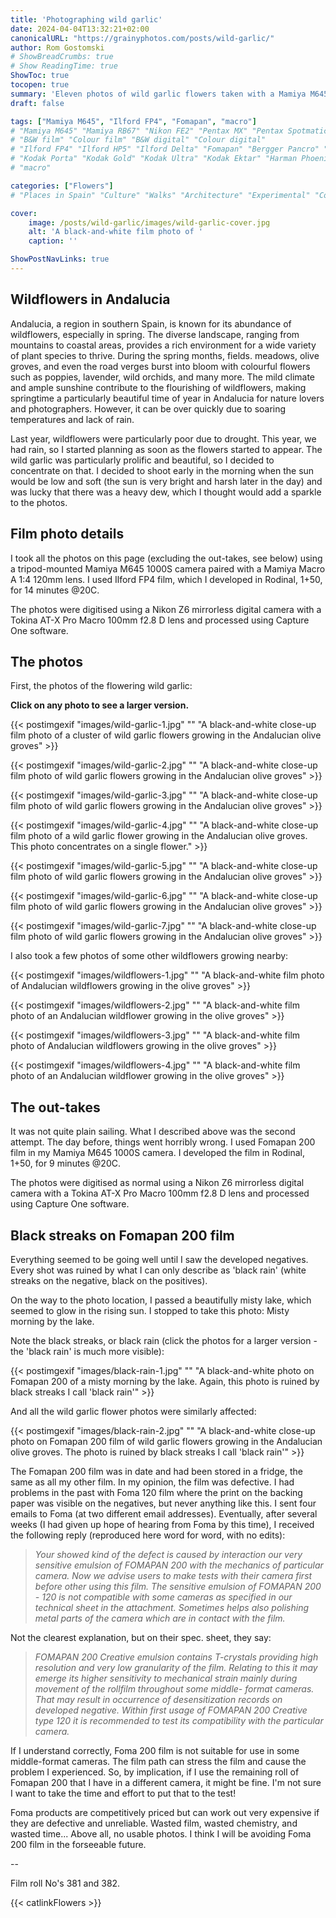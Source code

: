 ```yaml
---
title: 'Photographing wild garlic'
date: 2024-04-04T13:32:21+02:00
canonicalURL: "https://grainyphotos.com/posts/wild-garlic/"
author: Rom Gostomski
# ShowBreadCrumbs: true
# Show ReadingTime: true
ShowToc: true
tocopen: true
summary: 'Eleven photos of wild garlic flowers taken with a Mamiya M645 vintage camera... and the problem I had with Fomapan 200 film.' # The summary appears as the Google description and also on the posts list page. If you also want it to appear on the page, use description instead of summary.
draft: false

tags: ["Mamiya M645", "Ilford FP4", "Fomapan", "macro"]
# "Mamiya M645" "Mamiya RB67" "Nikon FE2" "Pentax MX" "Pentax Spotmatic" "Pinhole" "Horseman VH-R" "Zeis Ikon Ikoflex" "Zeiss Super Ikonta"
# "B&W film" "Colour film" "B&W digital" "Colour digital"
# "Ilford FP4" "Ilford HP5" "Ilford Delta" "Fomapan" "Bergger Pancro" "Rollei RPX" "Kentmere" "Fomapan"
# "Kodak Porta" "Kodak Gold" "Kodak Ultra" "Kodak Ektar" "Harman Phoenix"
# "macro"

categories: ["Flowers"]
# "Places in Spain" "Culture" "Walks" "Architecture" "Experimental" "Cortijo" "Via Verde" "White village" "Flowers"

cover:
    image: /posts/wild-garlic/images/wild-garlic-cover.jpg
    alt: 'A black-and-white film photo of '
    caption: ''

ShowPostNavLinks: true
---
```

## Wildflowers in Andalucia

Andalucia, a region in southern Spain, is known for its abundance of wildflowers, especially in spring. The diverse landscape, ranging from mountains to coastal areas, provides a rich environment for a wide variety of plant species to thrive. During the spring months, fields. meadows, olive groves, and even the road verges burst into bloom with colourful flowers such as poppies, lavender, wild orchids, and many more. The mild climate and ample sunshine contribute to the flourishing of wildflowers, making springtime a particularly beautiful time of year in Andalucia for nature lovers and photographers. However, it can be over quickly due to soaring temperatures and lack of rain.

Last year, wildflowers were particularly poor due to drought. This year, we had rain, so I started planning as soon as the flowers started to appear. The wild garlic was particularly prolific and beautiful, so I decided to concentrate on that. I decided to shoot early in the morning when the sun would be low and soft (the sun is very bright and harsh later in the day) and was lucky that there was a heavy dew, which I thought would add a sparkle to the photos. 

## Film photo details

I took all the photos on this page (excluding the out-takes, see below) using a tripod-mounted Mamiya M645 1000S camera paired with a Mamiya Macro A 1:4 120mm lens. I used Ilford FP4 film, which I developed in Rodinal, 1+50, for 14 minutes @20C.

The photos were digitised using a Nikon Z6 mirrorless digital camera with a Tokina AT-X Pro Macro 100mm f2.8 D lens and processed using Capture One software.

## The photos

First, the photos of the flowering wild garlic:

**Click on any photo to see a larger version.**

{{< postimgexif "images/wild-garlic-1.jpg" 
"" 
"A black-and-white close-up film photo of a cluster of wild garlic flowers growing in the Andalucian olive groves" >}}

{{< postimgexif "images/wild-garlic-2.jpg" 
"" 
"A black-and-white close-up film photo of wild garlic flowers growing in the Andalucian olive groves" >}}

{{< postimgexif "images/wild-garlic-3.jpg" 
"" 
"A black-and-white close-up film photo of wild garlic flowers growing in the Andalucian olive groves" >}}

{{< postimgexif "images/wild-garlic-4.jpg" 
"" 
"A black-and-white close-up film photo of a wild garlic flower growing in the Andalucian olive groves. This photo concentrates on a single flower." >}}

{{< postimgexif "images/wild-garlic-5.jpg" 
"" 
"A black-and-white close-up film photo of wild garlic flowers growing in the Andalucian olive groves" >}}

{{< postimgexif "images/wild-garlic-6.jpg" 
"" 
"A black-and-white close-up film photo of wild garlic flowers growing in the Andalucian olive groves" >}}

{{< postimgexif "images/wild-garlic-7.jpg" 
"" 
"A black-and-white close-up film photo of wild garlic flowers growing in the Andalucian olive groves" >}}

I also took a few photos of some other wildflowers growing nearby:

{{< postimgexif "images/wildflowers-1.jpg" 
"" 
"A black-and-white film photo of Andalucian wildflowers growing in the olive groves" >}}

{{< postimgexif "images/wildflowers-2.jpg" 
"" 
"A black-and-white film photo of an Andalucian wildflower growing in the olive groves" >}}

{{< postimgexif "images/wildflowers-3.jpg" 
"" 
"A black-and-white film photo of Andalucian wildflowers growing in the olive groves" >}}

{{< postimgexif "images/wildflowers-4.jpg" 
"" 
"A black-and-white film photo of an Andalucian wildflower growing in the olive groves" >}}

## The out-takes

It was not quite plain sailing. What I described above was the second attempt. The day before, things went horribly wrong. I used Fomapan 200 film in my Mamiya M645 1000S camera. I developed the film in Rodinal, 1+50, for 9 minutes @20C.

The photos were digitised as normal using a Nikon Z6 mirrorless digital camera with a Tokina AT-X Pro Macro 100mm f2.8 D lens and processed using Capture One software.

## Black streaks on Fomapan 200 film

Everything seemed to be going well until I saw the developed negatives. Every shot was ruined by what I can only describe as 'black rain' (white streaks on the negative, black on the positives). 

On the way to the photo location, I passed a beautifully misty lake, which seemed to glow in the rising sun. I stopped to take this photo: Misty morning by the lake. 

Note the black streaks, or black rain (click the photos for a larger version - the 'black rain' is much more visible):

{{< postimgexif "images/black-rain-1.jpg" 
"" 
"A black-and-white photo on Fomapan 200 of a misty morning by the lake. Again, this photo is ruined by black streaks I call 'black rain'" >}}

And all the wild garlic flower photos were similarly affected:

{{< postimgexif "images/black-rain-2.jpg" 
"" 
"A black-and-white close-up photo on Fomapan 200 film of wild garlic flowers growing in the Andalucian olive groves. The photo is ruined by black streaks I call 'black rain'" >}}

The Fomapan 200 film was in date and had been stored in a fridge, the same as all my other film. In my opinion, the film was defective. I had problems in the past with Foma 120 film where the print on the backing paper was visible on the negatives, but never anything like this. I sent four emails to Foma (at two different email addresses). Eventually, after several weeks (I had given up hope of hearing from Foma by this time), I  received the following reply (reproduced here word for word, with no edits):

> *Your showed kind of the defect is caused by interaction our very sensitive emulsion of FOMAPAN 200 with the mechanics of particular camera. Now we advise users to make tests with their camera first before other using this film. The sensitive emulsion of FOMAPAN 200 - 120 is not compatible with some cameras as specified in our technical sheet in the attachment. Sometimes helps also polishing metal parts of the camera which are in contact with the film.*

Not the clearest explanation, but on their spec. sheet, they say:

> *FOMAPAN 200 Creative emulsion contains T-crystals providing high resolution and
very low granularity of the film. Relating to this it may emerge its higher sensitivity to
mechanical strain mainly during movement of the rollfilm throughout some middle-
format cameras. That may result in occurrence of desensitization records on
developed negative. Within first usage of FOMAPAN 200 Creative type 120 it is
recommended to test its compatibility with the particular camera.*

If I understand correctly, Foma 200 film is not suitable for use in some middle-format cameras. The film path can stress the film and cause the problem I experienced. So, by implication, if I use the remaining roll of Fomapan 200 that I have in a different camera, it might be fine. I'm not sure I want to take the time and effort to put that to the test!


Foma products are competitively priced but can work out very expensive if they are defective and unreliable. Wasted film, wasted chemistry, and wasted time... Above all, no usable photos. I think I will be avoiding Foma 200 film in the forseeable future.

--

Film roll No's 381 and 382.

{{< catlinkFlowers >}}
